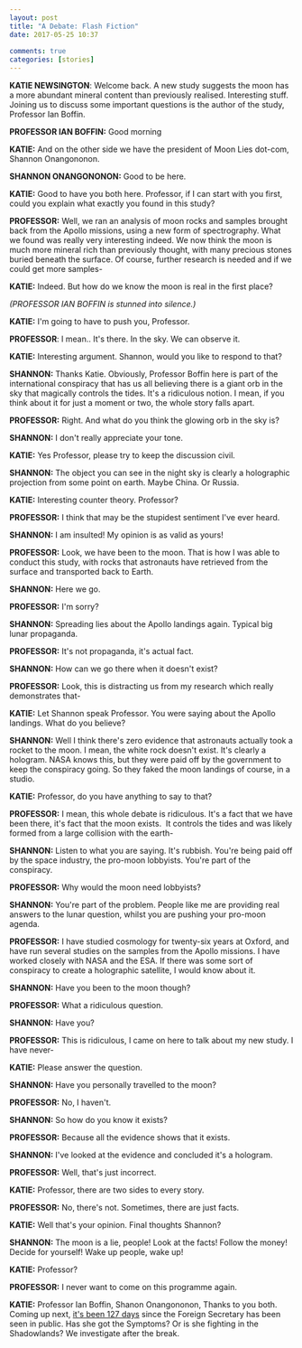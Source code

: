 ```yaml
---  
layout: post  
title: "A Debate: Flash Fiction"
date: 2017-05-25 10:37  
  
comments: true  
categories: [stories]  
---  
```

**KATIE NEWSINGTON**: Welcome back. A new study suggests the moon has a more abundant mineral content than previously realised. Interesting stuff. Joining us to discuss some important questions is the author of the study, Professor Ian Boffin.  

**PROFESSOR IAN BOFFIN:** Good morning  

**KATIE:** And on the other side we have the president of Moon Lies dot-com, Shannon Onangononon.  

**SHANNON ONANGONONON:** Good to be here.  

**KATIE:** Good to have you both here. Professor, if I can start with you first, could you explain what exactly you found in this study?  

<!--more-->  

**PROFESSOR:** Well, we ran an analysis of moon rocks and samples brought back from the Apollo missions, using a new form of spectrography. What we found was really very interesting indeed. We now think the moon is much more mineral rich than previously thought, with many precious stones buried beneath the surface. Of course, further research is needed and if we could get more samples-  

**KATIE:** Indeed. But how do we know the moon is real in the first place?  

*(PROFESSOR IAN BOFFIN is stunned into silence.)*  

**KATIE:** I'm going to have to push you, Professor.  

**PROFESSOR**: I mean.. It's there. In the sky. We can observe it.  

**KATIE:** Interesting argument. Shannon, would you like to respond to that?  

**SHANNON:** Thanks Katie. Obviously, Professor Boffin here is part of the international conspiracy that has us all believing there is a giant orb in the sky that magically controls the tides. It's a ridiculous notion. I mean, if you think about it for just a moment or two, the whole story falls apart.  

**PROFESSOR:** Right. And what do you think the glowing orb in the sky is?  

**SHANNON:** I don't really appreciate your tone.  

**KATIE:** Yes Professor, please try to keep the discussion civil.  

**SHANNON:** The object you can see in the night sky is clearly a holographic projection from some point on earth. Maybe China. Or Russia.  

**KATIE:** Interesting counter theory. Professor?  

**PROFESSOR:** I think that may be the stupidest sentiment I've ever heard.  

**SHANNON:** I am insulted! My opinion is as valid as yours!  

**PROFESSOR:** Look, we have been to the moon. That is how I was able to conduct this study, with rocks that astronauts have retrieved from the surface and transported back to Earth.  

**SHANNON:** Here we go.  

**PROFESSOR:** I'm sorry?  

**SHANNON:** Spreading lies about the Apollo landings again. Typical big lunar propaganda.  

**PROFESSOR:** It's not propaganda, it's actual fact.  

**SHANNON:** How can we go there when it doesn't exist?  

**PROFESSOR:** Look, this is distracting us from my research which really demonstrates that-  

**KATIE:** Let Shannon speak Professor. You were saying about the Apollo landings. What do you believe?  

**SHANNON:** Well I think there's zero evidence that astronauts actually took a rocket to the moon. I mean, the white rock doesn't exist. It's clearly a hologram. NASA knows this, but they were paid off by the government to keep the conspiracy going. So they faked the moon landings of course, in a studio.  

**KATIE:** Professor, do you have anything to say to that?  

**PROFESSOR:** I mean, this whole debate is ridiculous. It's a fact that we have been there, it's fact that the moon exists.  It controls the tides and was likely formed from a large collision with the earth-  

**SHANNON:** Listen to what you are saying. It's rubbish. You're being paid off by the space industry, the pro-moon lobbyists. You're part of the conspiracy.  

**PROFESSOR:** Why would the moon need lobbyists?  

**SHANNON:** You're part of the problem. People like me are providing real answers to the lunar question, whilst you are pushing your pro-moon agenda.  

**PROFESSOR:** I have studied cosmology for twenty-six years at Oxford, and have run several studies on the samples from the Apollo missions. I have worked closely with NASA and the ESA. If there was some sort of conspiracy to create a holographic satellite, I would know about it.  

**SHANNON:** Have you been to the moon though?  

**PROFESSOR:** What a ridiculous question.  

**SHANNON:** Have you?  

**PROFESSOR:** This is ridiculous, I came on here to talk about my new study. I have never-  

**KATIE:** Please answer the question.  

**SHANNON:** Have you personally travelled to the moon?  

**PROFESSOR:** No, I haven't.  

**SHANNON:** So how do you know it exists?  

**PROFESSOR:** Because all the evidence shows that it exists.  

**SHANNON:** I've looked at the evidence and concluded it's a hologram.  

**PROFESSOR:** Well, that's just incorrect.  

**KATIE:** Professor, there are two sides to every story.  

**PROFESSOR:** No, there's not. Sometimes, there are just facts.  

**KATIE:** Well that's your opinion. Final thoughts Shannon?  

**SHANNON:** The moon is a lie, people! Look at the facts! Follow the money! Decide for yourself! Wake up people, wake up!  

**KATIE:** Professor?  

**PROFESSOR:** I never want to come on this programme again.  

**KATIE:** Professor Ian Boffin, Shanon Onangononon, Thanks to you both. Coming up next, <a href="/a-press-conference/">it's been 127 days</a> since the Foreign Secretary has been seen in public. Has she got the Symptoms? Or is she fighting in the Shadowlands? We investigate after the break.  
